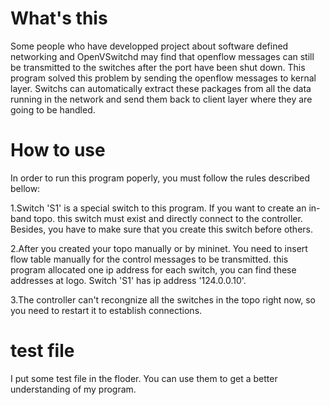 # What's this
Some people who have developped project about software defined networking and OpenVSwitchd may find that openflow messages can still be transmitted to the switches after the port have been shut down. This program solved this problem by sending the openflow messages to kernal layer. Switchs can automatically extract these packages from all the data running in the network and send them back to client layer where they are going to be handled.
# How to use
In order to run this program poperly, you must follow the rules described bellow:

1.Switch 'S1' is a special switch to this program. If you want to create an in-band topo. this switch must exist and directly connect to the controller. Besides, you have to make sure that you create this switch before others. 

2.After you created your topo manually or by mininet. You need to insert flow table manually for the control messages to be transmitted. this program allocated one ip address for each switch, you can find these addresses at logo. Switch 'S1' has ip address '124.0.0.10'. 

3.The controller can't recongnize all the switches in the topo right now, so you need to restart it to establish connections.
# test file 
I put some test file in the floder. You can use them to get a better understanding of my program. 
